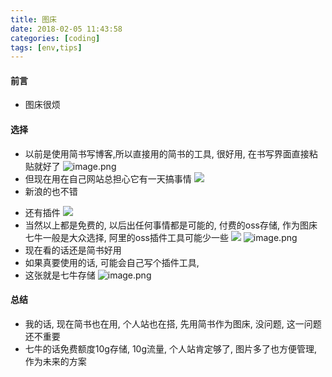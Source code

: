 ```yaml
---
title: 图床
date: 2018-02-05 11:43:58
categories: [coding]
tags: [env,tips]
---
```

#### 前言
* 图床很烦
#### 选择
* 以前是使用简书写博客,所以直接用的简书的工具, 很好用, 在书写界面直接粘贴就好了
![image.png](http://upload-images.jianshu.io/upload_images/4832809-2876c221cb768073.png?imageMogr2/auto-orient/strip%7CimageView2/2/w/1240)
* 但现在用在自己网站总担心它有一天搞事情
![](http://ww1.sinaimg.cn/large/ae2fc08fgy1fo5f8366ldj20ll0e33zd.jpg)
* 新浪的也不错
<!----more--->
* 还有插件
![](http://ww1.sinaimg.cn/mw690/ae2fc08fgy1fo5fmjf647j20ls0e7aan.jpg)
* 当然以上都是免费的, 以后出任何事情都是可能的, 付费的oss存储, 作为图床七牛一般是大众选择, 阿里的oss插件工具可能少一些
![](http://p3pkw4lwm.bkt.clouddn.com/1517887595(1).jpg)
![image.png](http://upload-images.jianshu.io/upload_images/4832809-2b39c07deddd5ef5.png?imageMogr2/auto-orient/strip%7CimageView2/2/w/1240)
* 现在看的话还是简书好用
* 如果真要使用的话, 可能会自己写个插件工具,
* 这张就是七牛存储
![image.png](http://upload-images.jianshu.io/upload_images/4832809-6303e7f17310272b.png?imageMogr2/auto-orient/strip%7CimageView2/2/w/1240)
#### 总结
* 我的话, 现在简书也在用, 个人站也在搭, 先用简书作为图床, 没问题, 这一问题还不重要
* 七牛的话免费额度10g存储, 10g流量, 个人站肯定够了, 图片多了也方便管理, 作为未来的方案
